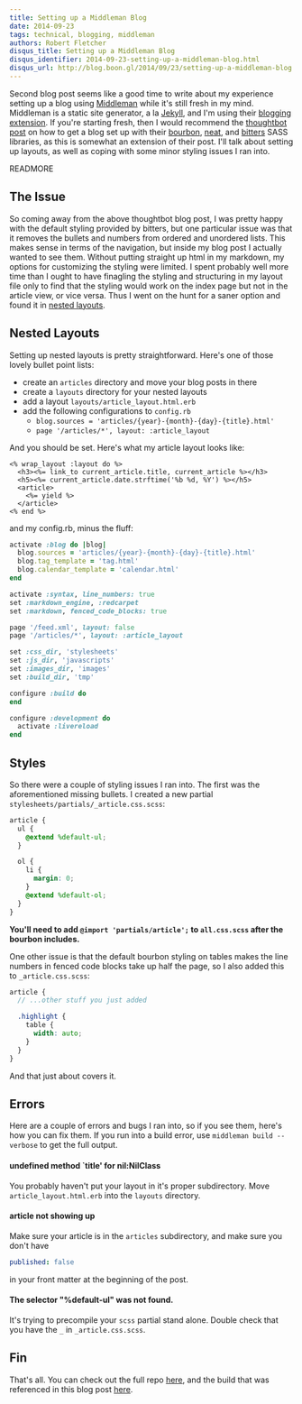 ```yaml
---
title: Setting up a Middleman Blog
date: 2014-09-23
tags: technical, blogging, middleman
authors: Robert Fletcher
disqus_title: Setting up a Middleman Blog
disqus_identifier: 2014-09-23-setting-up-a-middleman-blog.html
disqus_url: http://blog.boon.gl/2014/09/23/setting-up-a-middleman-blog.html
---
```


Second blog post seems like a good time to write about my experience setting up
a blog using [Middleman][middleman] while it's still fresh in my mind.
Middleman is a static site generator, a la [Jekyll][jekyll], and I'm using
their [blogging extension][middleman-blog]. If you're starting fresh, then I
would recommend the [thoughtbot post][thoughtbot] on how to get a blog set up
with their [bourbon][bourbon], [neat][neat], and [bitters][bitters] SASS
libraries, as this is somewhat an extension of their post. I'll talk about
setting up layouts, as well as coping with some minor styling issues I ran
into.

READMORE

## The Issue

So coming away from the above thoughtbot blog post, I was pretty happy with the default styling
provided by bitters, but one particular issue was that it removes the bullets and numbers
from ordered and unordered lists. This makes sense in terms of the navigation, but
inside my blog post I actually wanted to see them. Without putting straight up
html in my markdown, my options for customizing the styling were limited. I
spent probably well more time than I ought to have finagling the styling and
structuring in my layout file only to find that the styling would work on the
index page but not in the article view, or vice versa. Thus I went on the hunt
for a saner option and found it in [nested layouts][nested-layouts].

## Nested Layouts

Setting up nested layouts is pretty straightforward. Here's one of those lovely
bullet point lists:

- create an `articles` directory and move your blog posts in there
- create a `layouts` directory for your nested layouts
- add a layout `layouts/article_layout.html.erb`
- add the following configurations to `config.rb`
  - `blog.sources = 'articles/{year}-{month}-{day}-{title}.html'`
  - `page '/articles/*', layout: :article_layout`

And you should be set. Here's what my article layout looks like:

```erb
<% wrap_layout :layout do %>
  <h3><%= link_to current_article.title, current_article %></h3>
  <h5><%= current_article.date.strftime('%b %d, %Y') %></h5>
  <article>
    <%= yield %>
  </article>
<% end %>
```

and my config.rb, minus the fluff:

```rb
activate :blog do |blog|
  blog.sources = 'articles/{year}-{month}-{day}-{title}.html'
  blog.tag_template = 'tag.html'
  blog.calendar_template = 'calendar.html'
end

activate :syntax, line_numbers: true
set :markdown_engine, :redcarpet
set :markdown, fenced_code_blocks: true

page '/feed.xml', layout: false
page '/articles/*', layout: :article_layout

set :css_dir, 'stylesheets'
set :js_dir, 'javascripts'
set :images_dir, 'images'
set :build_dir, 'tmp'

configure :build do
end

configure :development do
  activate :livereload
end
```

## Styles

So there were a couple of styling issues I ran into. The first was the
aforementioned missing bullets. I created a new partial
`stylesheets/partials/_article.css.scss`:

```scss
article {
  ul {
    @extend %default-ul;
  }

  ol {
    li {
      margin: 0;
    }
    @extend %default-ol;
  }
}
```

**You'll need to add `@import 'partials/article';` to `all.css.scss` after the
bourbon includes.**

One other issue is that the default bourbon styling on tables makes the line
numbers in fenced code blocks take up half the page, so I also added this to
`_article.css.scss`:

```scss
article {
  // ...other stuff you just added

  .highlight {
    table {
      width: auto;
    }
  }
}
```

And that just about covers it.

## Errors

Here are a couple of errors and bugs I ran into, so if you see them, here's how
you can fix them. If you run into a build error, use `middleman build
--verbose` to get the full output.

#### undefined method `title' for nil:NilClass

You probably haven't put your layout in it's proper subdirectory. Move
`article_layout.html.erb` into the `layouts` directory.

#### article not showing up

Make sure your article is in the `articles` subdirectory, and make sure you
don't have

```yml
published: false
```

in your front matter at the beginning of the post.

#### The selector "%default-ul" was not found.

It's trying to precompile your `scss` partial stand alone. Double check that you
have the `_` in `_article.css.scss`.

## Fin

That's all. You can check out the full repo [here][blog-repo], and the build
that was referenced in this blog post [here][blog-tag].

[middleman]: http://middlemanapp.com/
[jekyll]: http://jekyllrb.com/
[middleman-blog]: http://middlemanapp.com/basics/blogging/
[thoughtbot]: http://robots.thoughtbot.com/middleman-bourbon-walkthrough
[bourbon]: http://bourbon.io/
[neat]: http://neat.bourbon.io/
[bitters]: http://bitters.bourbon.io/
[nested-layouts]: http://middlemanapp.com/basics/templates/#nested-layouts
[blog-repo]: https://github.com/mockdeep/boon-blog
[blog-tag]: https://github.com/mockdeep/boon-blog/tree/bourbon-blog
